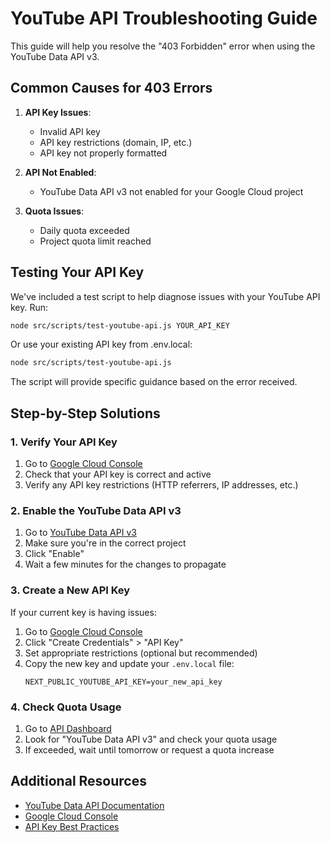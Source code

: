 # YouTube API Troubleshooting Guide

This guide will help you resolve the "403 Forbidden" error when using the YouTube Data API v3.

## Common Causes for 403 Errors

1. **API Key Issues**:
   - Invalid API key
   - API key restrictions (domain, IP, etc.)
   - API key not properly formatted

2. **API Not Enabled**:
   - YouTube Data API v3 not enabled for your Google Cloud project

3. **Quota Issues**:
   - Daily quota exceeded
   - Project quota limit reached

## Testing Your API Key

We've included a test script to help diagnose issues with your YouTube API key. Run:

```bash
node src/scripts/test-youtube-api.js YOUR_API_KEY
```

Or use your existing API key from .env.local:

```bash
node src/scripts/test-youtube-api.js
```

The script will provide specific guidance based on the error received.

## Step-by-Step Solutions

### 1. Verify Your API Key

1. Go to [Google Cloud Console](https://console.cloud.google.com/apis/credentials)
2. Check that your API key is correct and active
3. Verify any API key restrictions (HTTP referrers, IP addresses, etc.)

### 2. Enable the YouTube Data API v3

1. Go to [YouTube Data API v3](https://console.cloud.google.com/apis/library/youtube.googleapis.com)
2. Make sure you're in the correct project
3. Click "Enable"
4. Wait a few minutes for the changes to propagate

### 3. Create a New API Key

If your current key is having issues:

1. Go to [Google Cloud Console](https://console.cloud.google.com/apis/credentials)
2. Click "Create Credentials" > "API Key"
3. Set appropriate restrictions (optional but recommended)
4. Copy the new key and update your `.env.local` file:
   ```
   NEXT_PUBLIC_YOUTUBE_API_KEY=your_new_api_key
   ```

### 4. Check Quota Usage

1. Go to [API Dashboard](https://console.cloud.google.com/apis/dashboard)
2. Look for "YouTube Data API v3" and check your quota usage
3. If exceeded, wait until tomorrow or request a quota increase

## Additional Resources

- [YouTube Data API Documentation](https://developers.google.com/youtube/v3/docs)
- [Google Cloud Console](https://console.cloud.google.com/)
- [API Key Best Practices](https://developers.google.com/maps/api-security-best-practices)
